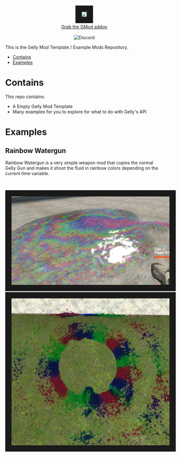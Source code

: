 <p align="center">
   <img src="https://github.com/gelly-gmod/gelly/blob/master/branding/Gelly_Logo_WideRender_2000x1000_Transparent.png" border="20" />
   <br />
   <a href="https://github.com/yogwoggf/gelly/releases">Grab the GMod addon</a>
   <br />
   <br />
   <img alt="Discord" src="https://img.shields.io/discord/1246273296811425793?style=plastic">
<br/>

This is the Gelly Mod Template / Example Mods Repository.

- [Contains](#contains)
- [Examples](#examples)

# Contains

This repo contains:
- A Empty Gelly Mod Template
- Many examples for you to explore for what to do with Gelly's API

# Examples

## Rainbow Watergun

Rainbow Watergun is a very simple weapon mod that copies the normal Gelly Gun and makes it shoot the fluid in rainbow colors depending on the current time variable.

<br/>
<p align="center">
    <img src="examples/example-images/rainbow-watergun1.png" border="20" />
    <br/>
    <img src="examples/example-images/rainbow-watergun2.png" border="20" />
<br/>